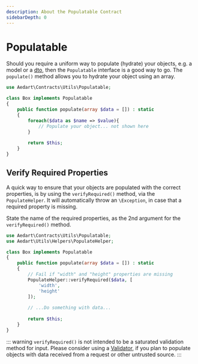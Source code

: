```yaml
---
description: About the Populatable Contract
sidebarDepth: 0
---
```


# Populatable

Should you require a uniform way to populate (hydrate) your objects, e.g. a model or a [dto](https://en.wikipedia.org/wiki/Data_transfer_object), then the `Populatable` interface is a good way to go.
The `populate()` method allows you to hydrate your object using an array. 

```php
use Aedart\Contracts\Utils\Populatable;

class Box implements Populatable
{
    public function populate(array $data = []) : static
    {
        foreach($data as $name => $value){
            // Populate your object... not shown here
        }
        
        return $this;
    }
}
```

## Verify Required Properties

A quick way to ensure that your objects are populated with the correct properties, is by using the `verifyRequired()` method, via the `PopulateHelper`.
It will automatically throw an `\Exception`, in case that a required property is missing.

State the name of the required properties, as the 2nd argument for the `verifyRequired()` method.

```php
use Aedart\Contracts\Utils\Populatable;
use Aedart\Utils\Helpers\PopulateHelper;

class Box implements Populatable
{
    public function populate(array $data = []) : static
    {
        // Fail if "width" and "height" properties are missing
        PopulateHelper::verifyRequired($data, [
            'width',
            'height'
        ]);
        
        // ...Do something with data...
        
        return $this;
    }
}
```

::: warning
`verifyRequired()` is not intended to be a saturated validation method for input.
Please consider using a [Validator](https://laravel.com/docs/9.x/validation#validating-arrays), if you plan to populate objects with data received from a request or other untrusted source.
:::
